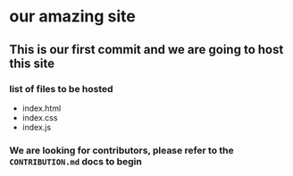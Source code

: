 # our amazing site

## This is our first commit and we are going to host this site

### list of files to be hosted

- index.html
- index.css
- index.js

### We are looking for contributors, please refer to the `CONTRIBUTION.md` docs to begin 
